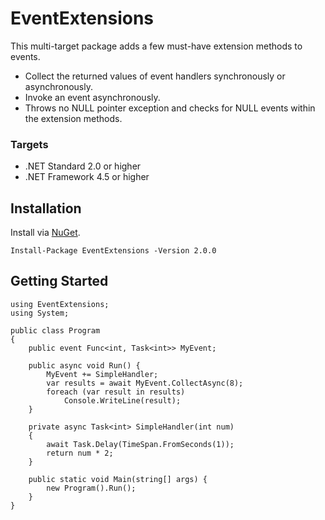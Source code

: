 # EventExtensions
This multi-target package adds a few must-have extension methods to events.

- Collect the returned values of event handlers synchronously or asynchronously.
- Invoke an event asynchronously.
- Throws no NULL pointer exception and checks for NULL events within the extension methods.

### Targets
- .NET Standard 2.0 or higher
- .NET Framework 4.5 or higher

## Installation
Install via <a href="https://www.nuget.org/packages/EventExtensions/">NuGet</a>.

    Install-Package EventExtensions -Version 2.0.0

## Getting Started

    using EventExtensions;
    using System;
    
    public class Program
    {
        public event Func<int, Task<int>> MyEvent;
        
        public async void Run() {
            MyEvent += SimpleHandler;
            var results = await MyEvent.CollectAsync(8);
            foreach (var result in results)
                Console.WriteLine(result);
        }
        
        private async Task<int> SimpleHandler(int num)
        {
            await Task.Delay(TimeSpan.FromSeconds(1));
            return num * 2;
        }
    
        public static void Main(string[] args) {
            new Program().Run();
        }
    }
